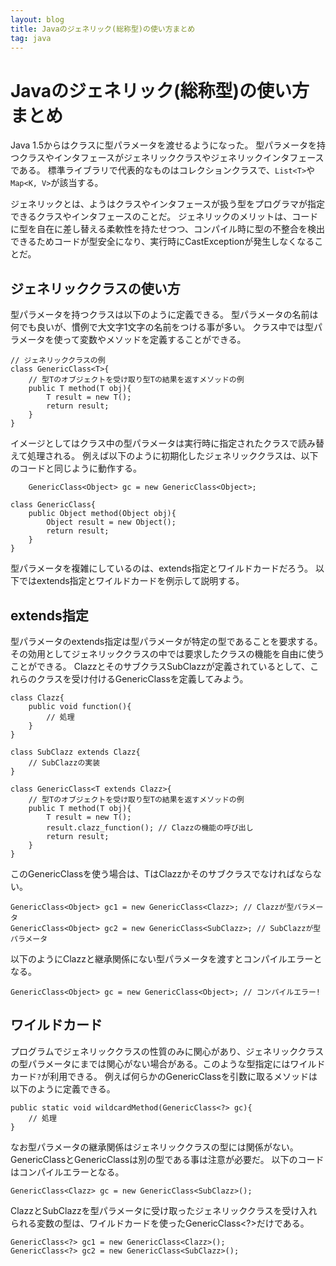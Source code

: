 ```yaml
---
layout: blog
title: Javaのジェネリック(総称型)の使い方まとめ
tag: java
---
```


# Javaのジェネリック(総称型)の使い方まとめ

Java 1.5からはクラスに型パラメータを渡せるようになった。
型パラメータを持つクラスやインタフェースがジェネリッククラスやジェネリックインタフェースである。
標準ライブラリで代表的なものはコレクションクラスで、`List<T>`や`Map<K, V>`が該当する。

ジェネリックとは、ようはクラスやインタフェースが扱う型をプログラマが指定できるクラスやインタフェースのことだ。
ジェネリックのメリットは、コードに型を自在に差し替える柔軟性を持たせつつ、コンパイル時に型の不整合を検出できるためコードが型安全になり、実行時にCastExceptionが発生しなくなることだ。

## ジェネリッククラスの使い方

型パラメータを持つクラスは以下のように定義できる。
型パラメータの名前は何でも良いが、慣例で大文字1文字の名前をつける事が多い。
クラス中では型パラメータを使って変数やメソッドを定義することができる。

~~~~
// ジェネリッククラスの例
class GenericClass<T>{
	// 型Tのオブジェクトを受け取り型Tの結果を返すメソッドの例
	public T method(T obj){
		T result = new T();
		return result;
	}
}
~~~~

イメージとしてはクラス中の型パラメータは実行時に指定されたクラスで読み替えて処理される。
例えば以下のように初期化したジェネリッククラスは、以下のコードと同じように動作する。

~~~~
	GenericClass<Object> gc = new GenericClass<Object>;
~~~~

~~~~
class GenericClass{
	public Object method(Object obj){
		Object result = new Object();
		return result;
	}
}
~~~~

型パラメータを複雑にしているのは、extends指定とワイルドカードだろう。
以下ではextends指定とワイルドカードを例示して説明する。

## extends指定

型パラメータのextends指定は型パラメータが特定の型であることを要求する。
その効用としてジェネリッククラスの中では要求したクラスの機能を自由に使うことができる。
ClazzとそのサブクラスSubClazzが定義されているとして、これらのクラスを受け付けるGenericClassを定義してみよう。

~~~~
class Clazz{
	public void function(){
		// 処理
	}
}

class SubClazz extends Clazz{
	// SubClazzの実装
}

class GenericClass<T extends Clazz>{
	// 型Tのオブジェクトを受け取り型Tの結果を返すメソッドの例
	public T method(T obj){
		T result = new T();
		result.clazz_function(); // Clazzの機能の呼び出し
		return result;
	}
}
~~~~

このGenericClassを使う場合は、TはClazzかそのサブクラスでなければならない。

~~~~
GenericClass<Object> gc1 = new GenericClass<Clazz>; // Clazzが型パラメータ
GenericClass<Object> gc2 = new GenericClass<SubClazz>; // SubClazzが型パラメータ
~~~~

以下のようにClazzと継承関係にない型パラメータを渡すとコンパイルエラーとなる。

~~~~
GenericClass<Object> gc = new GenericClass<Object>; // コンパイルエラー!
~~~~

## ワイルドカード

プログラムでジェネリッククラスの性質のみに関心があり、ジェネリッククラスの型パラメータにまでは関心がない場合がある。このような型指定にはワイルドカード`?`が利用できる。
例えば何らかのGenericClassを引数に取るメソッドは以下のように定義できる。

~~~~
public static void wildcardMethod(GenericClass<?> gc){
	// 処理
}
~~~~

なお型パラメータの継承関係はジェネリッククラスの型には関係がない。
GenericClass<Clazz>とGenericClass<SubClazz>は別の型である事は注意が必要だ。
以下のコードはコンパイルエラーとなる。

~~~~
GenericClass<Clazz> gc = new GenericClass<SubClazz>();
~~~~

ClazzとSubClazzを型パラメータに受け取ったジェネリッククラスを受け入れられる変数の型は、ワイルドカードを使ったGenericClass<?>だけである。

~~~~
GenericClass<?> gc1 = new GenericClass<Clazz>();
GenericClass<?> gc2 = new GenericClass<SubClazz>();
~~~~

